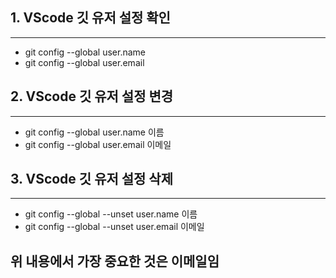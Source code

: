 ## 1. VScode 깃 유저 설정 확인
---
- git config --global user.name
- git config --global user.email

## 2. VScode 깃 유저 설정 변경
---
- git config --global user.name 이름
- git config --global user.email 이메일

## 3. VScode 깃 유저 설정 삭제
---
- git config --global --unset user.name 이름
- git config --global --unset user.email 이메일

## 위 내용에서 가장 중요한 것은 이메일임